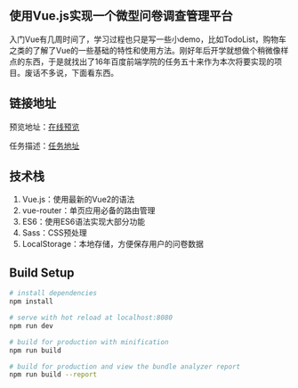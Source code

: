 ## 使用Vue.js实现一个微型问卷调查管理平台 ##
  入门Vue有几周时间了，学习过程也只是写一些小demo，比如TodoList，购物车之类的了解了Vue的一些基础的特性和使用方法。刚好年后开学就想做个稍微像样点的东西，于是就找出了16年百度前端学院的任务五十来作为本次将要实现的项目。废话不多说，下面看东西。

## 链接地址 ##
预览地址：[在线预览][2]

任务描述：[任务地址][3]

## 技术栈 ##

 1. Vue.js：使用最新的Vue2的语法
 2. vue-router：单页应用必备的路由管理
 3. ES6：使用ES6语法实现大部分功能
 4. Sass：CSS预处理
 5. LocalStorage：本地存储，方便保存用户的问卷数据

## Build Setup

``` bash
# install dependencies
npm install

# serve with hot reload at localhost:8080
npm run dev

# build for production with minification
npm run build

# build for production and view the bundle analyzer report
npm run build --report

```



  [2]: https://nice-ming.github.io/Questionnaire-management/#/
  [3]: http://ife.baidu.com/2016/task/detail?taskId=50
